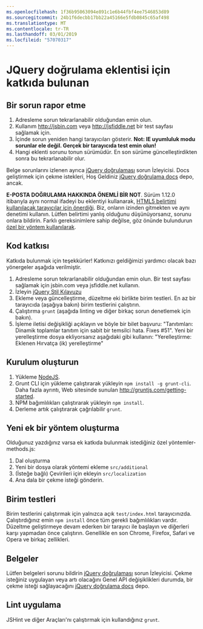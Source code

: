 ```yaml
---
ms.openlocfilehash: 1f36b95063094e891c1e6b44fbf4ee7546853d89
ms.sourcegitcommit: 24b1f6decbb17bb22a45166e5fdb0845c65af498
ms.translationtype: MT
ms.contentlocale: tr-TR
ms.lasthandoff: 03/01/2019
ms.locfileid: "57070317"
---
```

# <a name="contributing-to-the-jquery-validation-plugin"></a>JQuery doğrulama eklentisi için katkıda bulunan

## <a name="reporting-an-issue"></a>Bir sorun rapor etme

1. Adresleme sorun tekrarlanabilir olduğundan emin olun.
2. Kullanım http://jsbin.com veya http://jsfiddle.net bir test sayfası sağlamak için.
3. İçinde sorun yeniden hangi tarayıcıları gösterir. **Not: IE uyumluluk modu sorunlar ele değil. Gerçek bir tarayıcıda test emin olun!**
4. Hangi eklenti sorunu tonun sürümüdür. En son sürüme güncelleştirdikten sonra bu tekrarlanabilir olur.

Belge sorunlarını izlenen ayrıca [jQuery doğrulaması](https://github.com/jzaefferer/jquery-validation/issues) sorun İzleyicisi.
Docs geliştirmek için çekme istekleri, Hoş Geldiniz [jQuery doğrulama docs](https://github.com/jzaefferer/validation-content) depo, ancak.

**E-POSTA DOĞRULAMA HAKKINDA ÖNEMLİ BİR NOT**. Sürüm 1.12.0 itibarıyla aynı normal ifadeyi bu eklentiyi kullanarak, [HTML5 belirtimi kullanılacak tarayıcılar için önerdiği](https://html.spec.whatwg.org/multipage/forms.html#valid-e-mail-address). Biz, onların izinden gitmekten ve aynı denetimi kullanın. Lütfen belirtimi yanlış olduğunu düşünüyorsanız, sorunu onlara bildirin. Farklı gereksinimlere sahip değilse, göz önünde bulundurun [özel bir yöntem kullanılarak](http://jqueryvalidation.org/jQuery.validator.addMethod/).

## <a name="contributing-code"></a>Kod katkısı

Katkıda bulunmak için teşekkürler! Katkınızı geldiğimizi yardımcı olacak bazı yönergeler aşağıda verilmiştir.

1. Adresleme sorun tekrarlanabilir olduğundan emin olun. Bir test sayfası sağlamak için jsbin.com veya jsfiddle.net kullanın.
2. İzleyin [jQuery Stil Kılavuzu](http://contribute.jquery.com/style-guides/js)
3. Ekleme veya güncelleştirme, düzeltme eki birlikte birim testleri. En az bir tarayıcıda (aşağıya bakın) birim testlerini çalıştırın.
4. Çalıştırma `grunt` (aşağıda linting ve diğer birkaç sorun denetlemek için bakın).
5. İşleme iletisi değişikliği açıklayın ve böyle bir bilet başvuru: "Tanıtımları: Dinamik toplamlar tanıtım için sabit bir temsilci hata. Fixes #51". Yeni bir yerelleştirme dosya ekliyorsanız aşağıdaki gibi kullanın: "Yerelleştirme: Eklenen Hırvatça (ik) yerelleştirme"

## <a name="build-setup"></a>Kurulum oluşturun

1. Yükleme [NodeJS](http://nodejs.org).
2. Grunt CLI için yükleme çalıştırarak yükleyin `npm install -g grunt-cli`. Daha fazla ayrıntı, Web sitesinde sunulan http://gruntjs.com/getting-started.
3. NPM bağımlılıkları çalıştırarak yükleyin `npm install`.
4. Derleme artık çalıştırarak çağrılabilir `grunt`.

## <a name="creating-a-new-additional-method"></a>Yeni ek bir yöntem oluşturma

Olduğunuz yazdığınız varsa ek katkıda bulunmak istediğiniz özel yöntemler-methods.js:

1. Dal oluşturma
2. Yeni bir dosya olarak yöntemi ekleme `src/additional`
3. (İsteğe bağlı) Çevirileri için ekleyin `src/localization`
4. Ana dala bir çekme isteği gönderin.

## <a name="unit-tests"></a>Birim testleri

Birim testlerini çalıştırmak için yalnızca açık `test/index.html` tarayıcınızda. Çalıştırdığınız emin `npm install` önce tüm gerekli bağımlılıkları vardır.
Düzeltme geliştirmeye devam ederken bir tarayıcı ile başlayın ve diğerleri karşı yapmadan önce çalıştırın. Genellikle en son Chrome, Firefox, Safari ve Opera ve birkaç zellikleri.

## <a name="documentation"></a>Belgeler

Lütfen belgeleri sorunu bildirin [jQuery doğrulaması](https://github.com/jzaefferer/jquery-validation/issues) sorun İzleyicisi.
Çekme isteğiniz uygulayan veya artı olacağını Genel API değişiklikleri durumda, bir çekme isteği sağlayacağını [jQuery doğrulama docs](https://github.com/jzaefferer/validation-content) depo.

## <a name="linting"></a>Lint uygulama

JSHint ve diğer Araçları'nı çalıştırmak için kullandığınız `grunt`.
